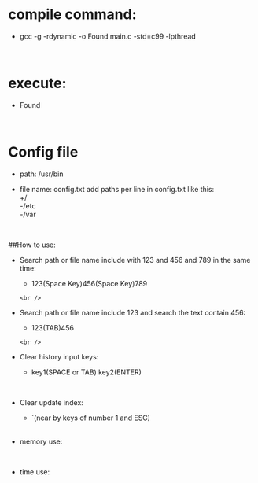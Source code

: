 #  compile command:
* gcc -g -rdynamic -o Found main.c  -std=c99 -lpthread

<br />

# execute: 
* Found

<br />

# Config file
* path:
/usr/bin

* file name: config.txt
add paths per line in config.txt like this:
<br/>+/
<br/>-/etc
<br/>-/var


<br />

##How to use:
* Search path or file name include with 123 and 456 and 789 in the same time:
    *  123(Space Key)456(Space Key)789
    
      <br /> 
* Search path or file name include 123 and search the text contain 456:
    *  123(TAB)456
    
      <br /> 
    
* Clear history input keys:
    *  key1(SPACE or TAB) key2(ENTER)
    
       <br /> 
* Clear update index:
    *  `(near by keys of number 1 and ESC)
    
    <br/>  

* memory use:
    
     <br /> 

* time use:

     <br /> 
